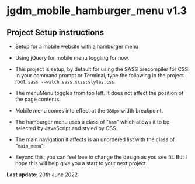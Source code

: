 # jgdm_mobile_hamburger_menu   v1.3



## Project Setup instructions

+ Setup for a mobile website with a hamburger menu

+ Using jQuery for mobile menu toggling for now.

+ This project is setup, by default for using the SASS precompiler for CSS. In your command prompt or Terminal, type the following in the project root.  ```sass --watch sass.scss:styles.css```

+ The menuMenu toggles from top left. It does not affect the position of the page contents.

+ Mobile menu comes into effect at the ```980px``` width breakpoint.

+ The hamburger menu uses a class of "```ham```" which allows it to be selected by JavaScript and styled by CSS.

+ The main navigation it affects is an unordered list with the class of "```main_menu```". 

+ Beyond this, you can feel free to change the design as you see fit. But I hope this will help give you a start to your next project. 

**Last update:** 20th June 2022